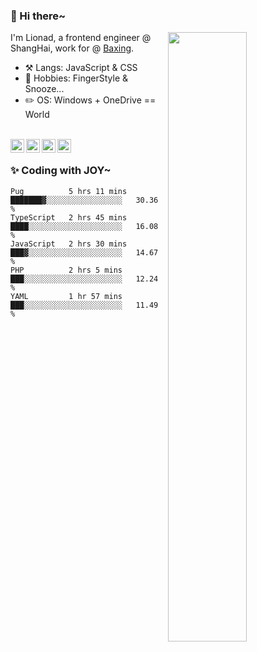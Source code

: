 ### 👋 Hi there~

[<img align="right" width="50%" src="https://github-readme-stats.vercel.app/api?username=Lionad-Morotar&show_icons=true">](https://metrics.lecoq.io/ouuan?template=classic)

I'm Lionad, a frontend engineer @ ShangHai, work for @ [Baxing](https://github.com/baixing).

- ⚒️ Langs: JavaScript & CSS
- 🎨 Hobbies: FingerStyle & Snooze...
- ✏️ OS: Windows + OneDrive == World

<br />

<a href="https://www.lionad.art">
  <img align="left" alt="lionad-art" width="22px" src="https://cdn.jsdelivr.net/npm/simple-icons@3.1.0/icons/wordpress.svg" />
</a>
<a href="#1806234223">
  <img align="left" alt="1806234223" width="22px" src="https://cdn.jsdelivr.net/npm/simple-icons@3.1.0/icons/tencentqq.svg" />
</a>
<a href="https://www.zhihu.com/people/Lionad">
  <img align="left" alt="132yse" width="22px" src="https://cdn.jsdelivr.net/npm/simple-icons@3.1.0/icons/zhihu.svg" />
</a>
<a href="https://github.com/Lionad-Morotar">
  <img align="left" alt="yisar" width="22px" src="https://cdn.jsdelivr.net/npm/simple-icons@3.1.0/icons/github.svg" />
</a>

<br />

### ✨ Coding with JOY~

<!--START_SECTION:waka-->
```text
Pug          5 hrs 11 mins   ███████▓░░░░░░░░░░░░░░░░░   30.36 % 
TypeScript   2 hrs 45 mins   ████░░░░░░░░░░░░░░░░░░░░░   16.08 % 
JavaScript   2 hrs 30 mins   ███▓░░░░░░░░░░░░░░░░░░░░░   14.67 % 
PHP          2 hrs 5 mins    ███░░░░░░░░░░░░░░░░░░░░░░   12.24 % 
YAML         1 hr 57 mins    ███░░░░░░░░░░░░░░░░░░░░░░   11.49 % 
```
<!--END_SECTION:waka-->

